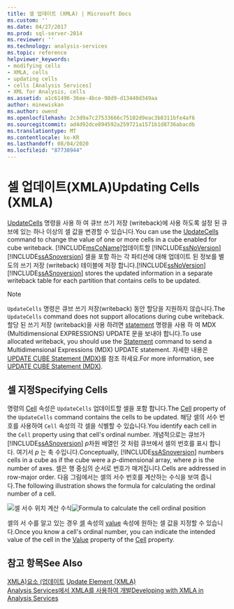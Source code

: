 ```yaml
---
title: 셀 업데이트 (XMLA) | Microsoft Docs
ms.custom: ''
ms.date: 04/27/2017
ms.prod: sql-server-2014
ms.reviewer: ''
ms.technology: analysis-services
ms.topic: reference
helpviewer_keywords:
- modifying cells
- XMLA, cells
- updating cells
- cells [Analysis Services]
- XML for Analysis, cells
ms.assetid: a1c61496-36ee-4bce-98d9-d13440d349aa
author: minewiskan
ms.author: owend
ms.openlocfilehash: 2c3d9a7c27533666c75102d9eac3b8311bfe4af6
ms.sourcegitcommit: ad4d92dce894592a259721a1571b1d8736abacdb
ms.translationtype: MT
ms.contentlocale: ko-KR
ms.lasthandoff: 08/04/2020
ms.locfileid: "87738944"
---
```

# <a name="updating-cells-xmla"></a><span data-ttu-id="4398a-102">셀 업데이트(XMLA)</span><span class="sxs-lookup"><span data-stu-id="4398a-102">Updating Cells (XMLA)</span></span>
  <span data-ttu-id="4398a-103">[UpdateCells](https://docs.microsoft.com/bi-reference/xmla/xml-elements-commands/updatecells-element-xmla) 명령을 사용 하 여 큐브 쓰기 저장 (writeback)에 사용 하도록 설정 된 큐브에 있는 하나 이상의 셀 값을 변경할 수 있습니다.</span><span class="sxs-lookup"><span data-stu-id="4398a-103">You can use the [UpdateCells](https://docs.microsoft.com/bi-reference/xmla/xml-elements-commands/updatecells-element-xmla) command to change the value of one or more cells in a cube enabled for cube writeback.</span></span> [!INCLUDE[msCoName](../../includes/msconame-md.md)]<span data-ttu-id="4398a-104">업데이트할 [!INCLUDE[ssNoVersion](../../includes/ssnoversion-md.md)] [!INCLUDE[ssASnoversion](../../includes/ssasnoversion-md.md)] 셀을 포함 하는 각 파티션에 대해 업데이트 된 정보를 별도의 쓰기 저장 (writeback) 테이블에 저장 합니다.</span><span class="sxs-lookup"><span data-stu-id="4398a-104">[!INCLUDE[ssNoVersion](../../includes/ssnoversion-md.md)] [!INCLUDE[ssASnoversion](../../includes/ssasnoversion-md.md)] stores the updated information in a separate writeback table for each partition that contains cells to be updated.</span></span>  
  
> [!NOTE]  
>  <span data-ttu-id="4398a-105">`UpdateCells` 명령은 큐브 쓰기 저장(writeback) 동안 할당을 지원하지 않습니다.</span><span class="sxs-lookup"><span data-stu-id="4398a-105">The `UpdateCells` command does not support allocations during cube writeback.</span></span> <span data-ttu-id="4398a-106">할당 된 쓰기 저장 (writeback)을 사용 하려면 [statement](https://docs.microsoft.com/bi-reference/xmla/xml-elements-commands/statement-element-xmla) 명령을 사용 하 여 MDX (Multidimensional EXPRESSIONS) UPDATE 문을 보내야 합니다.</span><span class="sxs-lookup"><span data-stu-id="4398a-106">To use allocated writeback, you should use the [Statement](https://docs.microsoft.com/bi-reference/xmla/xml-elements-commands/statement-element-xmla) command to send a Multidimensional Expressions (MDX) UPDATE statement.</span></span> <span data-ttu-id="4398a-107">자세한 내용은 [UPDATE CUBE Statement &#40;MDX&#41;](/sql/mdx/mdx-data-manipulation-update-cube)를 참조 하세요.</span><span class="sxs-lookup"><span data-stu-id="4398a-107">For more information, see [UPDATE CUBE Statement &#40;MDX&#41;](/sql/mdx/mdx-data-manipulation-update-cube).</span></span>  
  
## <a name="specifying-cells"></a><span data-ttu-id="4398a-108">셀 지정</span><span class="sxs-lookup"><span data-stu-id="4398a-108">Specifying Cells</span></span>  
 <span data-ttu-id="4398a-109">명령의 [Cell](https://docs.microsoft.com/bi-reference/xmla/xml-elements-properties/cell-element-xmla) 속성은 `UpdateCells` 업데이트할 셀을 포함 합니다.</span><span class="sxs-lookup"><span data-stu-id="4398a-109">The [Cell](https://docs.microsoft.com/bi-reference/xmla/xml-elements-properties/cell-element-xmla) property of the `UpdateCells` command contains the cells to be updated.</span></span> <span data-ttu-id="4398a-110">해당 셀의 서수 번호를 사용하여 `Cell` 속성의 각 셀을 식별할 수 있습니다.</span><span class="sxs-lookup"><span data-stu-id="4398a-110">You identify each cell in the `Cell` property using that cell's ordinal number.</span></span> <span data-ttu-id="4398a-111">개념적으로는 큐브가 [!INCLUDE[ssASnoversion](../../includes/ssasnoversion-md.md)] *p*차원 배열인 것 처럼 큐브에서 셀의 번호를 표시 합니다. 여기서 *p* 는 축 수입니다.</span><span class="sxs-lookup"><span data-stu-id="4398a-111">Conceptually, [!INCLUDE[ssASnoversion](../../includes/ssasnoversion-md.md)] numbers cells in a cube as if the cube were a *p*-dimensional array, where *p* is the number of axes.</span></span> <span data-ttu-id="4398a-112">셀은 행 중심의 순서로 번호가 매겨집니다.</span><span class="sxs-lookup"><span data-stu-id="4398a-112">Cells are addressed in row-major order.</span></span> <span data-ttu-id="4398a-113">다음 그림에서는 셀의 서수 번호를 계산하는 수식을 보여 줍니다.</span><span class="sxs-lookup"><span data-stu-id="4398a-113">The following illustration shows the formula for calculating the ordinal number of a cell.</span></span>  
  
 <span data-ttu-id="4398a-114">![셀 서수 위치 계산 수식](../../analysis-services/dev-guide/media/cellordinalformula.gif "셀 서수 위치 계산 수식")</span><span class="sxs-lookup"><span data-stu-id="4398a-114">![Formula to calculate the cell ordinal position](../../analysis-services/dev-guide/media/cellordinalformula.gif "Formula to calculate the cell ordinal position")</span></span>  
  
 <span data-ttu-id="4398a-115">셀의 서 수를 알고 있는 경우 [셀](https://docs.microsoft.com/bi-reference/xmla/xml-elements-properties/cell-element-xmla) 속성의 [value](https://docs.microsoft.com/bi-reference/xmla/xml-elements-properties/value-element-xmla) 속성에 원하는 셀 값을 지정할 수 있습니다.</span><span class="sxs-lookup"><span data-stu-id="4398a-115">Once you know a cell's ordinal number, you can indicate the intended value of the cell in the [Value](https://docs.microsoft.com/bi-reference/xmla/xml-elements-properties/value-element-xmla) property of the [Cell](https://docs.microsoft.com/bi-reference/xmla/xml-elements-properties/cell-element-xmla) property.</span></span>  
  
## <a name="see-also"></a><span data-ttu-id="4398a-116">참고 항목</span><span class="sxs-lookup"><span data-stu-id="4398a-116">See Also</span></span>  
 <span data-ttu-id="4398a-117">[XMLA&#41;요소 &#40;업데이트](https://docs.microsoft.com/bi-reference/xmla/xml-elements-commands/update-element-xmla) </span><span class="sxs-lookup"><span data-stu-id="4398a-117">[Update Element &#40;XMLA&#41;](https://docs.microsoft.com/bi-reference/xmla/xml-elements-commands/update-element-xmla) </span></span>  
 [<span data-ttu-id="4398a-118">Analysis Services에서 XMLA를 사용하여 개발</span><span class="sxs-lookup"><span data-stu-id="4398a-118">Developing with XMLA in Analysis Services</span></span>](../multidimensional-models-scripting-language-assl-xmla/developing-with-xmla-in-analysis-services.md)  
  
  
